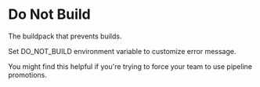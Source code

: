 # Do Not Build

The buildpack that prevents builds.

Set DO_NOT_BUILD environment variable to customize error message.

You might find this helpful if you're trying to force your team to use pipeline promotions.
